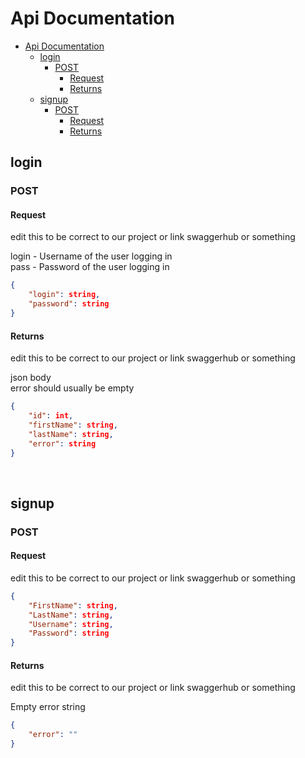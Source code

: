 # Api Documentation


- [Api Documentation](#api-documentation)
	- [login](#login)
		- [POST](#post)
			- [Request](#request)
			- [Returns](#returns)
	- [signup](#signup)
		- [POST](#post-1)
			- [Request](#request-1)
			- [Returns](#returns-1)


## login
### POST
#### Request

edit this to be correct to our project or link swaggerhub or something

login - Username of the user logging in \
pass - Password of the user logging in
```json 
{
	"login": string,
	"password": string
}

```
#### Returns

edit this to be correct to our project or link swaggerhub or something

json body \
error should usually be empty
```json 
{
	"id": int,
	"firstName": string,
	"lastName": string,
	"error": string
}

```

<br>

## signup
### POST
#### Request

edit this to be correct to our project or link swaggerhub or something

```json 
{
	"FirstName": string,
	"LastName": string,
	"Username": string,
	"Password": string
}

```
#### Returns

edit this to be correct to our project or link swaggerhub or something

Empty error string
```json
{
	"error": ""
}
```
  
<br>

